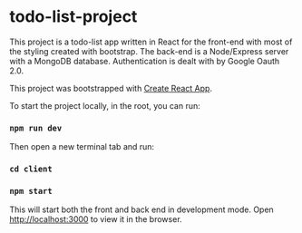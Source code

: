 # todo-list-project

This project is a todo-list app written in React for the front-end with most of the styling created with bootstrap.
The back-end is a Node/Express server with a MongoDB database.
Authentication is dealt with by Google Oauth 2.0.

This project was bootstrapped with [Create React App](https://github.com/facebook/create-react-app).


To start the project locally, in the root, you can run: 

### `npm run dev`

Then open a new terminal tab and run: 

### `cd client`
### `npm start`

This will start both the front and back end in development mode.
Open [http://localhost:3000](http://localhost:3000) to view it in the browser.
